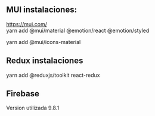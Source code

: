 ## MUI instalaciones: 
https://mui.com/   
yarn add @mui/material @emotion/react @emotion/styled
<link rel="stylesheet" href="https://fonts.googleapis.com/css?family=Roboto:300,400,500,700&display=swap" />
yarn add @mui/icons-material

## Redux instalaciones 
yarn add @reduxjs/toolkit react-redux

## Firebase
Version utilizada 9.8.1
